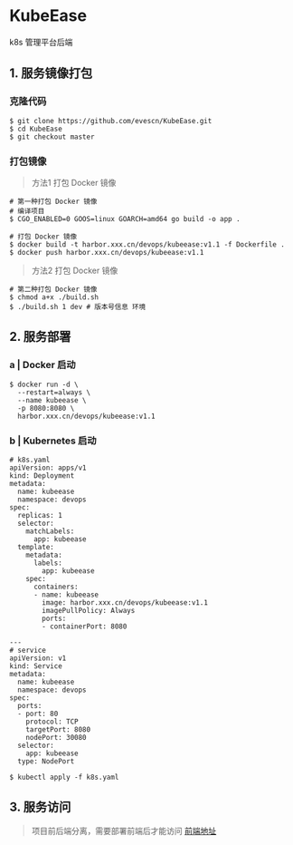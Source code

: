# KubeEase
k8s 管理平台后端

## 1. 服务镜像打包

### 克隆代码

```shell
$ git clone https://github.com/evescn/KubeEase.git
$ cd KubeEase
$ git checkout master
```

### 打包镜像

> 方法1 打包 Docker 镜像

```shell
# 第一种打包 Docker 镜像
# 编译项目
$ CGO_ENABLED=0 GOOS=linux GOARCH=amd64 go build -o app .

# 打包 Docker 镜像
$ docker build -t harbor.xxx.cn/devops/kubeease:v1.1 -f Dockerfile .
$ docker push harbor.xxx.cn/devops/kubeease:v1.1
```

> 方法2 打包 Docker 镜像

```shell
# 第二种打包 Docker 镜像
$ chmod a+x ./build.sh
$ ./build.sh 1 dev # 版本号信息 环境
```

## 2. 服务部署

### a | Docker 启动

```shell
$ docker run -d \
  --restart=always \
  --name kubeease \
  -p 8080:8080 \
  harbor.xxx.cn/devops/kubeease:v1.1
```

### b | Kubernetes 启动

```shell
# k8s.yaml
apiVersion: apps/v1
kind: Deployment
metadata:
  name: kubeease
  namespace: devops
spec:
  replicas: 1
  selector:
    matchLabels:
      app: kubeease
  template:
    metadata:
      labels:
        app: kubeease
    spec:
      containers:
      - name: kubeease
        image: harbor.xxx.cn/devops/kubeease:v1.1
        imagePullPolicy: Always
        ports:
        - containerPort: 8080

---
# service
apiVersion: v1
kind: Service
metadata:
  name: kubeease
  namespace: devops
spec:
  ports:
  - port: 80
    protocol: TCP
    targetPort: 8080
    nodePort: 30080
  selector:
    app: kubeease
  type: NodePort
```

```shell
$ kubectl apply -f k8s.yaml
```

## 3. 服务访问

> 项目前后端分离，需要部署前端后才能访问
> [前端地址](https://github.com/evescn/KubeEase-UI)


